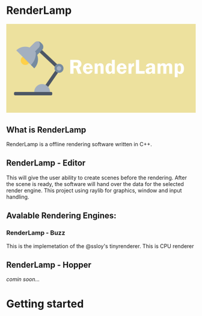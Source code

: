 # RenderLamp
![Cover](RenderLampCover.png)

## What is RenderLamp
RenderLamp is a offline rendering software written in C++. 


## RenderLamp - Editor
This will give the user ability to create scenes before the rendering. After the scene is ready, the software will hand over the data for the selected render engine. This project using raylib for graphics, window and input handling.  

## Avalable Rendering Engines:
### RenderLamp - Buzz
This is the implemetation of the @ssloy's tinyrenderer. This is CPU renderer

## RenderLamp - Hopper
*comin soon...*

# Getting started
 

